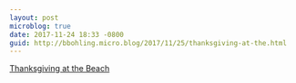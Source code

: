 ```yaml
---
layout: post
microblog: true
date: 2017-11-24 18:33 -0800
guid: http://bbohling.micro.blog/2017/11/25/thanksgiving-at-the.html
---
```

[Thanksgiving at the Beach](https://vimeo.com/244277487)
